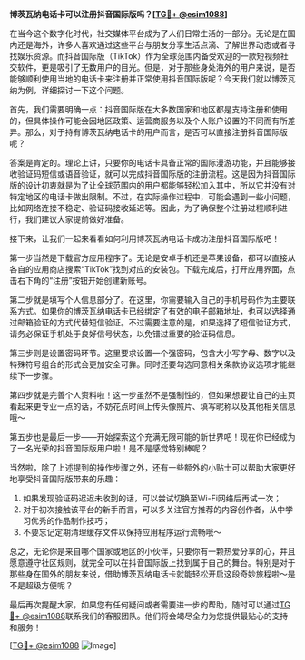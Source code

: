 **博茨瓦纳电话卡可以注册抖音国际版吗？[[TG💪+ @esim1088](https://t.me/s/esim1088)]**

在当今这个数字化时代，社交媒体平台成为了人们日常生活的一部分。无论是在国内还是海外，许多人喜欢通过这些平台与朋友分享生活点滴、了解世界动态或者寻找娱乐资源。而抖音国际版（TikTok）作为全球范围内备受欢迎的一款短视频社交软件，更是吸引了无数用户的目光。但是，对于那些身处海外的用户来说，是否能够顺利使用当地的电话卡来注册并正常使用抖音国际版呢？今天我们就以博茨瓦纳为例，详细探讨一下这个问题。

首先，我们需要明确一点：抖音国际版在大多数国家和地区都是支持注册和使用的，但具体操作可能会因地区政策、运营商服务以及个人账户设置的不同而有所差异。那么，对于持有博茨瓦纳电话卡的用户而言，是否可以直接注册抖音国际版呢？

答案是肯定的。理论上讲，只要你的电话卡具备正常的国际漫游功能，并且能够接收验证码短信或语音验证，就可以完成抖音国际版的注册流程。这是因为抖音国际版的设计初衷就是为了让全球范围内的用户都能够轻松加入其中，所以它并没有对特定地区的电话卡做出限制。不过，在实际操作过程中，可能会遇到一些小问题，比如网络连接不稳定、验证码接收延迟等。因此，为了确保整个注册过程顺利进行，我们建议大家提前做好准备。

接下来，让我们一起来看看如何利用博茨瓦纳电话卡成功注册抖音国际版吧！

第一步当然是下载官方应用程序了。无论是安卓手机还是苹果设备，都可以直接从各自的应用商店搜索“TikTok”找到对应的安装包。下载完成后，打开应用界面，点击右下角的“注册”按钮开始创建新账号。

第二步就是填写个人信息部分了。在这里，你需要输入自己的手机号码作为主要联系方式。如果你的博茨瓦纳电话卡已经绑定了有效的电子邮箱地址，也可以选择通过邮箱验证的方式代替短信验证。不过需要注意的是，如果选择了短信验证方式，请务必保证手机处于良好信号状态，以免错过重要的验证码信息。

第三步则是设置密码环节。这里要求设置一个强密码，包含大小写字母、数字以及特殊符号组合的形式会更加安全可靠。同时还要勾选同意相关条款协议选项才能继续下一步骤。

第四步就是完善个人资料啦！这一步虽然不是强制性的，但如果想要让自己的主页看起来更专业一点的话，不妨花点时间上传头像照片、填写昵称以及其他相关信息哦～

第五步也是最后一步——开始探索这个充满无限可能的新世界吧！现在你已经成为了一名光荣的抖音国际版用户啦！是不是感觉特别棒呢？

当然啦，除了上述提到的操作步骤之外，还有一些额外的小贴士可以帮助大家更好地享受抖音国际版带来的乐趣：

1. 如果发现验证码迟迟未收到的话，可以尝试切换至Wi-Fi网络后再试一次；
2. 对于初次接触该平台的新手而言，可以多关注官方推荐的内容创作者，从中学习优秀的作品制作技巧；
3. 不要忘记定期清理缓存文件以保持应用程序运行流畅哦～

总之，无论你是来自哪个国家或地区的小伙伴，只要你有一颗热爱分享的心，并且愿意遵守社区规则，就完全可以在抖音国际版上找到属于自己的舞台。特别是对于那些身在国外的朋友来说，借助博茨瓦纳电话卡就能轻松开启这段奇妙旅程啦～是不是超级方便呢？

最后再次提醒大家，如果您有任何疑问或者需要进一步的帮助，随时可以通过[TG💪+ @esim1088](https://t.me/s/esim1088)联系我们的客服团队。他们将会竭尽全力为您提供最贴心的支持和服务！

[[TG💪+ @esim1088](https://t.me/s/esim1088) ![Image](https://i.postimg.cc/4NQfJmqS/Snipaste-2025-05-13-00-14-12.png)]